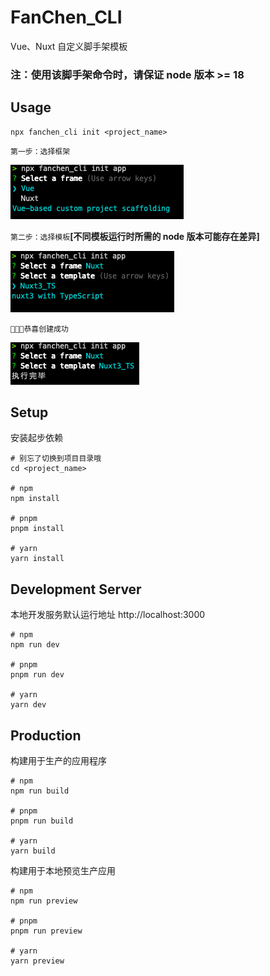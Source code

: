 # FanChen_CLI
Vue、Nuxt 自定义脚手架模板

### **注：使用该脚手架命令时，请保证 node 版本 >= 18**

## Usage
```shell
npx fanchen_cli init <project_name>
```

``第一步：选择框架``

<img src="assets/choose_frame.png">

``第二步：选择模板``**[不同模板运行时所需的 node 版本可能存在差异]**

<img src="assets/choose_tmpl.png">

``🚀🚀🚀恭喜创建成功``

<img src="assets/succeed.png">

## Setup

安装起步依赖
```shell
# 别忘了切换到项目目录哦
cd <project_name>

# npm
npm install

# pnpm
pnpm install

# yarn
yarn install
```

## Development Server

本地开发服务默认运行地址 http://localhost:3000
```shell
# npm
npm run dev

# pnpm
pnpm run dev

# yarn
yarn dev
```

## Production

构建用于生产的应用程序
```shell
# npm
npm run build

# pnpm
pnpm run build

# yarn
yarn build
```

构建用于本地预览生产应用
```shell
# npm
npm run preview

# pnpm
pnpm run preview

# yarn
yarn preview
```